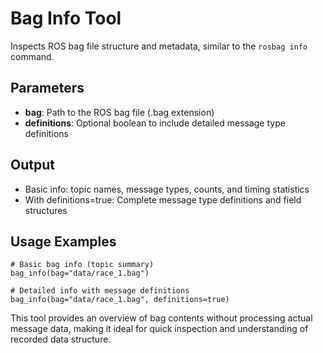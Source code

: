 # Bag Info Tool

Inspects ROS bag file structure and metadata, similar to the `rosbag info` command.

## Parameters
- **bag**: Path to the ROS bag file (.bag extension)
- **definitions**: Optional boolean to include detailed message type definitions

## Output
- Basic info: topic names, message types, counts, and timing statistics
- With definitions=true: Complete message type definitions and field structures

## Usage Examples
```
# Basic bag info (topic summary)
bag_info(bag="data/race_1.bag")

# Detailed info with message definitions
bag_info(bag="data/race_1.bag", definitions=true)
```

This tool provides an overview of bag contents without processing actual message data, making it ideal for quick inspection and understanding of recorded data structure.